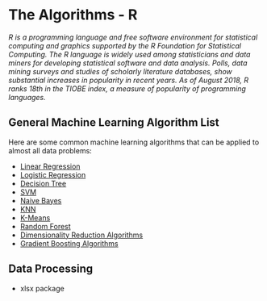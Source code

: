 # The Algorithms - R
*R is a programming language and free software environment for statistical computing and graphics supported by the R Foundation for Statistical Computing. The R language is widely used among statisticians and data miners for developing statistical software and data analysis. Polls, data mining surveys and studies of scholarly literature databases, show substantial increases in popularity in recent years. As of August 2018, R ranks 18th in the TIOBE index, a measure of popularity of programming languages.*

## General Machine Learning Algorithm List

Here are some common machine learning algorithms that can be applied to almost all data problems:

  - [Linear Regression](https://github.com/TheAlgorithms/R/blob/master/Linear%20Regression.R)
  - [Logistic Regression](https://github.com/TheAlgorithms/R/blob/master/Logistic%20Regression.R)
  - [Decision Tree](https://github.com/TheAlgorithms/R/blob/master/Decision%20Tree.R)
  - [SVM](https://github.com/TheAlgorithms/R/blob/master/SVM.R)
  - [Naive Bayes](https://github.com/TheAlgorithms/R/blob/master/Naive%20Bayes.R)
  - [KNN](https://github.com/TheAlgorithms/R/blob/master/KNN.R)
  - [K-Means](https://github.com/TheAlgorithms/R/blob/master/K-Means.R)
  - [Random Forest](https://github.com/TheAlgorithms/R/blob/master/Random%20Forest.R)
  - [Dimensionality Reduction Algorithms](https://github.com/TheAlgorithms/R/blob/master/Dimensionality%20Reduction%20Algorithms.R)
  - [Gradient Boosting Algorithms](https://github.com/TheAlgorithms/R/blob/master/Gradient%20Boosting%20Algorithms.R)
  
## Data Processing
  - xlsx package
